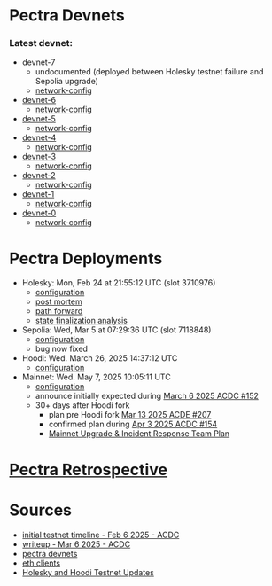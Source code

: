 # Pectra Devnets 

### Latest devnet: 
- devnet-7
  - undocumented (deployed between Holesky testnet failure and Sepolia upgrade)
  - [network-config](https://github.com/ethpandaops/pectra-devnets/tree/master/network-configs/devnet-7)
- [devnet-6](https://notes.ethereum.org/@ethpandaops/pectra-devnet-6)
  - [network-config](https://github.com/ethpandaops/pectra-devnets/tree/master/network-configs/devnet-6)
- [devnet-5](https://notes.ethereum.org/@ethpandaops/pectra-devnet-5)
  - [network-config](https://github.com/ethpandaops/pectra-devnets/tree/master/network-configs/devnet-5)
- [devnet-4](https://notes.ethereum.org/@ethpandaops/pectra-devnet-4)
  - [network-config](https://github.com/ethpandaops/pectra-devnets/tree/master/network-configs/devnet-4)
- [devnet-3](https://notes.ethereum.org/@ethpandaops/pectra-devnet-3)
  - [network-config](https://github.com/ethpandaops/pectra-devnets/tree/master/network-configs/devnet-3)
- [devnet-2](https://notes.ethereum.org/@ethpandaops/pectra-devnet-2)
  - [network-config](https://github.com/ethpandaops/pectra-devnets/tree/master/network-configs/devnet-2)
- [devnet-1](https://notes.ethereum.org/@ethpandaops/pectra-devnet-1)
  - [network-config](https://github.com/ethpandaops/pectra-devnets/tree/master/network-configs/devnet-1)
- [devnet-0](https://notes.ethereum.org/@ethpandaops/pectra-devnet-0)
  - [network-config](https://github.com/ethpandaops/pectra-devnets/tree/master/network-configs/devnet-0)


# Pectra Deployments
- Holesky: Mon, Feb 24 at 21:55:12 UTC (slot 3710976)
  - [configuration](https://github.com/eth-clients/holesky)
  - [post mortem](https://github.com/ethereum/pm/blob/master/Pectra/holesky-postmortem.md)
  - [path forward](https://notes.ethereum.org/@ethpandaops/path-forward-holesky)
  - [state finalization analysis](https://docs.google.com/spreadsheets/d/1nndNt-XC4JzqsjmCRuiXBGCGMFomCHx_e_DZzFqvhGM/edit?gid=373616122#gid=373616122)
- Sepolia: Wed, Mar 5 at 07:29:36 UTC (slot 7118848) 
  - [configuration](https://github.com/eth-clients/sepolia)
  - bug now fixed
- Hoodi: Wed. March 26, 2025 14:37:12 UTC
  - [configuration](https://github.com/eth-clients/hoodi) 
- Mainnet: Wed. May 7, 2025 10:05:11 UTC
  - [configuration](https://github.com/eth-clients/mainnet)
  - announce initially expected during [March 6 2025 ACDC #152](https://github.com/ethereum/pm/issues/1323)
  - 30+ days after Hoodi fork
    - plan pre Hoodi fork [Mar 13 2025 ACDE #207](https://ethereum-magicians.org/t/all-core-devs-execution-acde-207/23020)
    - confirmed plan during [Apr 3 2025 ACDC #154](https://github.com/ethereum/pm/issues/1399)
    - [Mainnet Upgrade & Incident Response Team Plan](https://github.com/ethereum/pm/blob/master/Pectra/pectra-mainnet-plan.md)

# [Pectra Retrospective](https://ethereum-magicians.org/t/pectra-retrospective/22637/)

# Sources
- [initial testnet timeline - Feb 6 2025 - ACDC](https://github.com/ethereum/pm/issues/1265#issuecomment-2637778317)
- [writeup - Mar 6 2025 - ACDC](https://www.galaxy.com/insights/research/ethereum-all-core-developers-consensus-call-152/)
- [pectra devnets](https://github.com/ethpandaops/pectra-devnets/tree/master?tab=readme-ov-file#networks)
- [eth clients](https://github.com/eth-clients/)
- [Holesky and Hoodi Testnet Updates](https://blog.ethereum.org/2025/03/18/hoodi-holesky)
